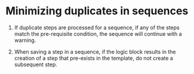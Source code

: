 
# Minimizing duplicates in sequences

1. If duplicate steps are processed for a sequence, if any of the steps match the pre-requisite condition, the sequence will continue with a warning.

2. When saving a step in a sequence, if the logic block results in the creation of a step that pre-exists in the template, do not create a subsequent step.